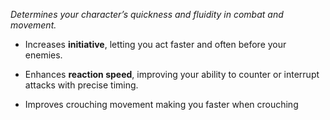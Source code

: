 _Determines your character’s quickness and fluidity in combat and movement._

- Increases **initiative**, letting you act faster and often before your enemies.
    
- Enhances **reaction speed**, improving your ability to counter or interrupt attacks with precise timing.
    
- Improves crouching movement making you faster when crouching